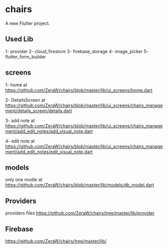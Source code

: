 # chairs

A new Flutter project.

## Used Lib

1- provider
2- cloud_firestore
3- firebase_storage
4- image_picker
5- flutter_form_builder

## screens 

1- home at https://github.com/ZeraW/chairs/blob/master/lib/ui_screens/home.dart

2- DetailsScreen at https://github.com/ZeraW/chairs/blob/master/lib/ui_screens/chairs_management/details_screen/details.dart

3- add note at https://github.com/ZeraW/chairs/blob/master/lib/ui_screens/chairs_management/add_edit_notes/add_visual_note.dart

4- edit note at https://github.com/ZeraW/chairs/blob/master/lib/ui_screens/chairs_management/add_edit_notes/edit_visual_note.dart


## models 

only one modle at https://github.com/ZeraW/chairs/blob/master/lib/models/db_model.dart

## Providers

providers files https://github.com/ZeraW/chairs/tree/master/lib/provider

## Firebase

https://github.com/ZeraW/chairs/tree/master/lib/

